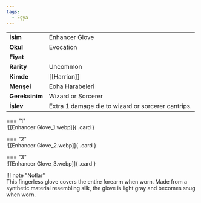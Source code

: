```yaml
---
tags:
  - Eşya
---  
```

  
  
<div class="grid" markdown>  
  
|  |  |  
|---|---|  
| **İsim** | Enhancer Glove|  
| **Okul** | Evocation|  
| **Fiyat** | |  
| **Rarity** | Uncommon|  
| **Kimde** | [[Harrion]]|  
| **Menşei** | Eoha Harabeleri|  
| **Gereksinim** | Wizard or Sorcerer|  
| **İşlev** | Extra 1 damage die to wizard or sorcerer cantrips.|  
  
  
=== "1"  
	![[Enhancer Glove_1.webp]]{ .card }  
  
=== "2"  
	![[Enhancer Glove_2.webp]]{ .card }  
  
=== "3"  
	![[Enhancer Glove_3.webp]]{ .card }  
  
</div>  
  
!!! note "Notlar"  
	This fingerless glove covers the entire forearm when worn. Made from a synthetic material resembling silk, the glove is light gray and becomes snug when worn.   